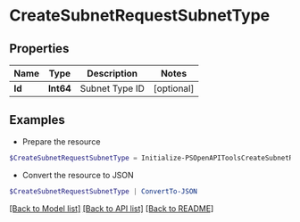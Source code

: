 # CreateSubnetRequestSubnetType
## Properties

Name | Type | Description | Notes
------------ | ------------- | ------------- | -------------
**Id** | **Int64** | Subnet Type ID | [optional] 

## Examples

- Prepare the resource
```powershell
$CreateSubnetRequestSubnetType = Initialize-PSOpenAPIToolsCreateSubnetRequestSubnetType  -Id null
```

- Convert the resource to JSON
```powershell
$CreateSubnetRequestSubnetType | ConvertTo-JSON
```

[[Back to Model list]](../README.md#documentation-for-models) [[Back to API list]](../README.md#documentation-for-api-endpoints) [[Back to README]](../README.md)

